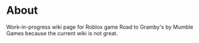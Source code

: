 # About

Work-in-progress wiki page for Roblox game Road to Gramby's by Mumble Games because the current wiki is not great.
